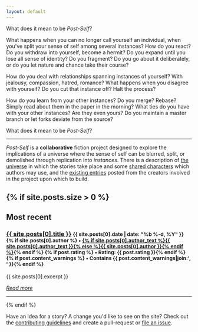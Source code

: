 ```yaml
---
layout: default
---
```


<div class="post">
    <p>
    What does it mean to be <em>Post-Self</em>?
    </p>
    <p>
    What happens when you can no longer call yourself an individual, when you've split your sense of self among several instances? How do you react? Do you withdraw into yourself, become a hermit? Do you expand until you lose all sense of identity? Do you fragment? Do you go about it deliberately, or do you let nature and chance take their course?
    </p>
    <p>
    How do you deal with relationships spanning instances of yourself? With jealousy, compassion, hatred, romance? What happens when you disagree with yourself? Do you cut that instance off? Halt the process?
    </p>
    <p>
    How do you learn from your other instances? Do you merge? Rebase? Simply read about them in the paper in the morning? What ties do you have with your other instances? Are they even yours? Do you maintain a master branch or let forks deviate from the source?
    </p>
    <p>
    What does it mean to be <em>Post-Self</em>?
    </p>
    <hr />
</div>

*Post-Self* is a **collaborative** fiction project designed to explore the implications of a universe where the sense of self can be blurred, split, or demolished through replication into *instances*.  There is a description of [the universe](/about/universe) in which the stories take place and some [shared characters](/about/characters) which authors may use, and the [existing entries](/entries) posted from the creators involved in the project upon which to build.

{% if site.posts.size > 0 %}
-----

<div class="entries">
    <h2>Most recent</h2>
    <div class="entry">
        <h3>
            <a href="{{ site.posts[0].url }}">{{ site.posts[0].title }}</a>
            <small>
                {{ site.posts[0].date | date: "%b %-d, %Y" }}
                {% if site.posts[0].author %} &bullet; <a href="/about/creators#{{ site.posts[0].author }}">{% if site.posts[0].author_text %}{{ site.posts[0].author_text }}{% else %}{{ site.posts[0].author }}{% endif %}</a>{% endif %}
                {% if post.rating %} &bullet; Rating: {{ post.rating }}{% endif %}
                {% if post.content_warnings %} &bullet; Contains {{ post.content_warnings|join:', ' }}{% endif %}
            </small>
        </h3>
        <div class="excerpt">{{ site.posts[0].excerpt }}</div>
        <p class="more"><em><a href="{{ site.posts[0].url }}">Read more</a></em></p>
    </div>
</div>

-----
{% endif %}

Have an idea for a story? A change you'd like to see on the site? Check out the [contributing guidelines](/about/contributing) and create a pull-request or [file an issue](https://github.com/post-self/post-self.github.io/issues/new).
